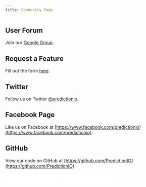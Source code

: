 ```yaml
---
title: Community Page
---
```


## User Forum

Join our [Google Group](https://groups.google.com/forum/#!forum/predictionio-user).

## Request a Feature

Fill out the form [here](https://predictionio.uservoice.com/forums/219398-general/filters/top).

## Twitter

Follow us on Twitter [@predictionio](https://twitter.com/PredictionIO).

## Facebook Page

Like us on Facebook at [https://www.facebook.com/predictionio](https://www.facebook.com/predictionio).

## GitHub

View our code on GitHub at [https://github.com/PredictionIO](https://github.com/PredictionIO)

<iframe src="/github/?user=PredictionIO&repo=PredictionIO&type=fork&count=true&size=large" allowtransparency="true" frameborder="0" scrolling="0" width="170" height="30"></iframe>
<iframe src="/github/?user=PredictionIO&repo=PredictionIO&type=watch&count=true&size=large" allowtransparency="true" frameborder="0" scrolling="0" width="170" height="30"></iframe>
